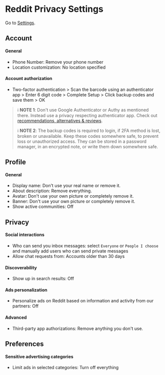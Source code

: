 # Reddit Privacy Settings

Go to [Settings](https://www.reddit.com/settings/account).



## Account

#### General
- Phone Number: Remove your phone number
- Location customization: No location specified

#### Account authorization
- Two-factor authentication > Scan the barcode using an authenticator app > Enter 6 digit code > Complete Setup > Click backup codes and save them > OK

> :information_source: **NOTE 1**: Don't use Google Authenticator or Authy as mentioned there. Instead use a privacy respecting authenticator app. Check out [recommendations, alternatives & reviews](https://github.com/StellarSand/privacy-settings#recommendations-alternatives--reviews).
>
> :information_source: **NOTE 2**: The backup codes is required to login, if 2FA method is lost, broken or unavailable. Keep these codes somewhere safe, to prevent loss or unauthorized access. They can be stored in a password manager, in an encrypted note, or write them down somewhere safe.



## Profile

#### General
- Display name: Don't use your real name or remove it.
- About description: Remove everything.
- Avatar: Don't use your own picture or completely remove it.
- Banner: Don't use your own picture or completely remove it.
- Show active communities: Off



## Privacy

#### Social interactions
- Who can send you inbox messages: select `Everyone` or `People I choose` and manually add users who can send private messages
- Allow chat requests from: Accounts older than 30 days

#### Discoverability
- Show up in search results: Off

#### Ads personalization
- Personalize ads on Reddit based on information and activity from our partners: Off

#### Advanced
- Third-party app authorizations: Remove anything you don't use.



## Preferences

#### Sensitive advertising categories
- Limit ads in selected categories: Turn off everything